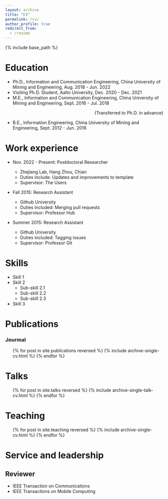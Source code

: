 ```yaml
---
layout: archive
title: "CV"
permalink: /cv/
author_profile: true
redirect_from:
  - /resume
---
```


{% include base_path %}

Education
======
* Ph.D., Information and Communication Engineering, China University of Mining and Engineering, Aug. 2018 - Jun. 2022
* Visiting Ph.D. Student, Aalto University, Dec. 2020 - Dec. 2021 
* M.E., Information and Communication Engineering, China University of Mining and Engineering, Sept. 2016 - Jul. 2018
  <p align="right">(Transferred to Ph.D. in advance) </p>
* B.E., Information Engineering, China University of Mining and Engineering, Sept. 2012 - Jun. 2016

Work experience
======
* Nov. 2022 - Present: Postdoctoral Researcher
  * Zhejiang Lab, Hang Zhou, Chian
  * Duties include: Updates and improvements to template
  * Supervisor: The Users

* Fall 2015: Research Assistant
  * Github University
  * Duties included: Merging pull requests
  * Supervisor: Professor Hub

* Summer 2015: Research Assistant
  * Github University
  * Duties included: Tagging issues
  * Supervisor: Professor Git
  
Skills
======
* Skill 1
* Skill 2
  * Sub-skill 2.1
  * Sub-skill 2.2
  * Sub-skill 2.3
* Skill 3

Publications
======
### Jourmal
  <ul>{% for post in site.publications reversed %}
    {% include archive-single-cv.html %}
  {% endfor %}</ul>
  
Talks
======
  <ul>{% for post in site.talks reversed %}
    {% include archive-single-talk-cv.html  %}
  {% endfor %}</ul>
  
Teaching
======
  <ul>{% for post in site.teaching reversed %}
    {% include archive-single-cv.html %}
  {% endfor %}</ul>
  
Service and leadership
======
## Reviewer
* IEEE Transaction on Communications
* IEEE Transactions on Mobile Computing

